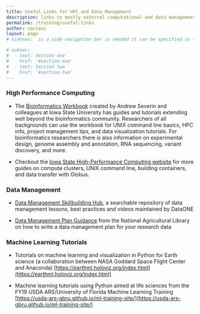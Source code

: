 ```yaml
---
title: Useful Links for HPC and Data Management
description: links to mostly external computational and data management information resources
permalink: /training/useful-links
author: various
layout: page
# sidenav:  is a side navigation bar is needed it can be specified in the _data/navigation.yml file

# subnav:
#  - text: Section one
#    href: '#section-one'
#  - text: Section two
#    href: '#section-two'
---
```

### High Performance Computing
- The [Bioinformatics Workbook](https://bioinformaticsworkbook.org/) created by Andrew Severin and colleagues at Iowa State University has guides and tutorials extending well beyond the bioinformatics community. Researchers of all backgrounds can use the workbook for UNIX command line basics, HPC info, project management tips, and data visualization tutorials. For bioinformatics researchers there is also information on experimental design, genome assembly and annotation, RNA sequencing, variant discovery, and more.

- Checkout the [Iowa State High-Performance Computing website](https://www.hpc.iastate.edu/guides) for more guides on compute clusters, UNIX command line, building containers, and data transfer with Globus.

### Data Management
- [Data Management Skillbuilding Hub](https://dataoneorg.github.io/Education/), a searchable repository of data management lessons, best practices and videos maintained by DataONE

- [Data Management Plan Guidance](https://www.nal.usda.gov/main/data/data-management-plan-guidance) from the National Agricultural Library on how to write a data management plan for your research data

### Machine Learning Tutorials

- Tutorials on machine learning and visualization in Python for Earth science (a collaboration between NASA Goddard Space Flight Center and Anaconda) [https://earthml.holoviz.org/index.html](https://earthml.holoviz.org/index.html)

- Machine learning tutorials using Python aimed at life sciences from the FY19 USDA ARS/University of Florida Machine Learning Training [https://usda-ars-gbru.github.io/ml-training-site/](https://usda-ars-gbru.github.io/ml-training-site/)
